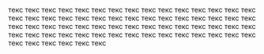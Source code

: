  текс текс  текс текс  текс текс  текс текс  текс текс  текс текс  текс текс  текс текс  текс текс  текс текс  текс текс  текс текс  текс текс  текс текс  текс текс  текс текс  текс текс  текс текс  текс текс  текс текс  текс текс  текс текс  текс текс  текс текс  текс текс  текс текс  текс текс  текс текс  текс текс  текс текс  текс текс  текс текс  текс текс 
